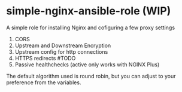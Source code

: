 # simple-nginx-ansible-role (WIP)

A simple role for installing Nginx and cofiguring a few proxy settings
1. CORS
2. Upstream and Downstream Encryption
3. Upstream config for http connections
4. HTTPS redirects #TODO
5. Passive healthchecks (active only works with NGINX Plus)


The default algorithm used is round robin, but you can adjust to your preference from the variables.